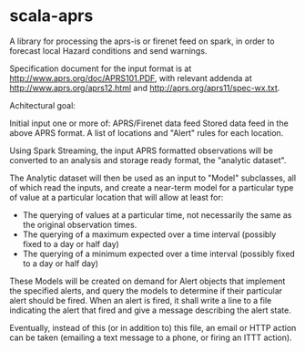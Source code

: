 # scala-aprs
A library for processing the aprs-is or firenet feed on spark, in order to forecast local Hazard conditions and send warnings.

Specification document for the input format is at http://www.aprs.org/doc/APRS101.PDF, with relevant addenda at http://www.aprs.org/aprs12.html and http://aprs.org/aprs11/spec-wx.txt.

Achitectural goal:

Initial input one or more of:
APRS/Firenet data feed
Stored data feed in the above APRS format.
A list of locations and "Alert" rules for each location.

Using Spark Streaming, the input APRS formatted observations will be converted to an analysis and storage ready format, the "analytic dataset".

The Analytic dataset will then be used as an input to "Model" subclasses, all of which read the inputs, and create a near-term model for a particular type of value at a particular location that will allow at least for:
 - The querying of values at a particular time, not necessarily the same as the original observation times.
 - The querying of a maximum expected over a time interval (possibly fixed to a day or half day)
 - The querying of a minimum expected over a time interval (possibly fixed to a day or half day)

These Models will be created on demand for Alert objects that implement the specified alerts, and query the models to determine if their particular alert should be fired. When an alert is fired, it shall write a line to a file indicating the alert that fired and give a message describing the alert state.

Eventually, instead of this (or in addition to) this file, an email or HTTP action can be taken (emailing a text message to a phone, or firing an ITTT action).
